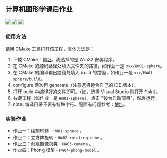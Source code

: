## 计算机图形学课后作业
 ![](https://img.shields.io/badge/release-v1.0-yellowgreen.svg) ![](https://img.shields.io/badge/platform-windows-brightgreen.svg) ![](https://img.shields.io/badge/build-cmake-blue.svg)

### 使用方法

请用 CMake 工具打开该工程，具体方法是：

1. 下载 CMake：[地址](http://www.cmake.org/cmake/resources/software.html)。我选择的是 Win32 安装程序。
2. 在 CMake 的源码路径处填入文件夹的路径，如作业一是 `xxx/HW01-sphere`。
3. 在 CMake 的编译输出路径处填入 build 的路径，如作业一是 `xxx/HW01-sphere/build`。
4. configure 两次再 generate（注意选择适合自己的 IDE 版本）。
5. 打开 build 中编译好的文件即可。（如，选择 Visual Studio 则打开 *.sln）。
6. 右键工程（如作业一是 `HW01-sphere`），点击 "设为启动项目"，然后运行。
7. note: 编译目录不要有特殊字符。配置有问题参考：[地址](https://learnopengl-cn.github.io/01%20Getting%20started/02%20Creating%20a%20window/#glfw_1)。

### 实验作业

* 作业一：绘制球体 - `HW01-sphere` 。
* 作业二：立方体旋转 - `HW02-rotating-cube` 。
* 作业三：创建摄像机类 - `HW03-camera` 。
* 作业四：Phong 模型 - `HW04-phong-model` 。